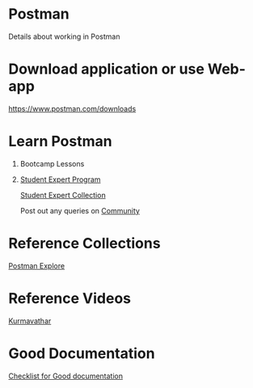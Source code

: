 # Postman
Details about working in Postman

# Download application or use Web-app
https://www.postman.com/downloads

# Learn Postman
1) Bootcamp Lessons
2) [Student Expert Program](https://www.postman.com/company/student-program)

   [Student Expert Collection](https://explore.postman.com/templates/11859/student-expert)
   
   Post out any queries on [Community](https://community.postman.com/tag/training)

# Reference Collections
[Postman Explore](https://explore.postman.com/subdex)

# Reference Videos
[Kurmavathar](https://www.youtube.com/channel/UCJzUxWQurOcy_WwBnFARq0g)

# Good Documentation
[Checklist for Good documentation](https://documenter.getpostman.com/view/1559645/TVYGbHs1)
